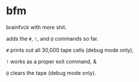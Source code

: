 # bfm
brainfvck with more shit.

adds the `#`, `!`, and `@` commands so far.


`#` prints out all 30,000 tape cells (debug mode only),

`!` works as a proper exit command, &

`@` clears the tape (debug mode only).
